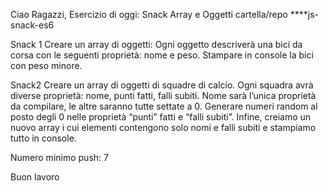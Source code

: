 Ciao Ragazzi, 
Esercizio di oggi: Snack Array e Oggetti 
cartella/repo ****js-snack-es6

Snack 1 
Creare un array di oggetti: Ogni oggetto descriverà una bici da corsa con le seguenti proprietà: nome e peso. Stampare in console la bici con peso minore.

Snack2 
Creare un array di oggetti di squadre di calcio. Ogni squadra avrà diverse proprietà: nome, punti fatti, falli subiti. Nome sarà l’unica proprietà da compilare, le altre saranno tutte settate a 0. Generare numeri random al posto degli 0 nelle proprietà “punti” fatti e “falli subiti”. Infine, creiamo un nuovo array i cui elementi contengono solo nomi e falli subiti e stampiamo tutto in console.

Numero minimo push: 7

Buon lavoro